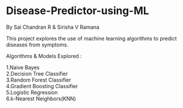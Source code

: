 # Disease-Predictor-using-ML
By Sai Chandran R &amp; Sirisha V Ramana

This project explores the use of machine learning algorithms to predict diseases from symptoms.

Algorithms & Models Explored :

1.Naive Bayes<br>
2.Decision Tree Classifier<br>
3.Random Forest Classifier<br>
4.Gradient Boosting Classifier<br>
5.Logistic Regression<br>
6.k-Nearest Neighbors(KNN)<br>
